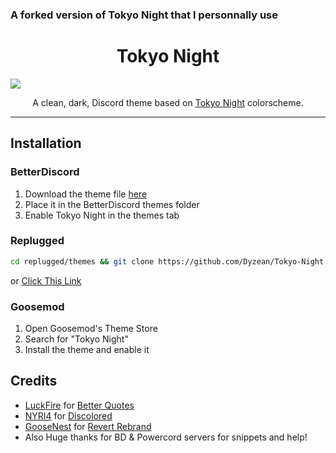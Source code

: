 ### A forked version of Tokyo Night that I personnally use
<h1 align="center">Tokyo Night</h1>

![](https://github.com/Dyzean/Tokyo-Night/blob/main/assets/preview.png?raw=true)

<p align="center">A clean, dark, Discord theme based on <a href="https://github.com/enkia/tokyo-night-vscode-theme">Tokyo Night</a> colorscheme.</p>

---

## Installation

### BetterDiscord

1. Download the theme file [here](https://betterdiscord.app/Download?id=439)
2. Place it in the BetterDiscord themes folder
3. Enable Tokyo Night in the themes tab

### Replugged
```sh
cd replugged/themes && git clone https://github.com/Dyzean/Tokyo-Night
```
or [Click This Link](https://replugged.dev/install?url=https://github.com/Dyzean/Tokyo-Night)

### Goosemod
1. Open Goosemod's Theme Store
2. Search for "Tokyo Night"
3. Install the theme and enable it

## Credits

- [LuckFire](https://github.com/LuckFire) for [Better Quotes](https://github.com/LuckFire/CSS-Snippets/tree/master/BetterQuotes)
- [NYRI4](https://github.com/NYRI4) for [Discolored](https://github.com/NYRI4/Discolored)
- [GooseNest](https://github.com/Goose-Nest) for [Revert Rebrand](https://github.com/Goose-Nest/GT-RevertRebrand)
- Also Huge thanks for BD & Powercord servers for snippets and help!
